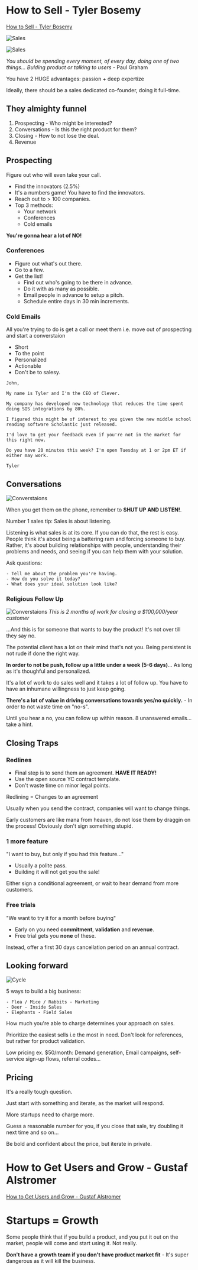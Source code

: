 # How to Sell - Tyler Bosemy

[How to Sell - Tyler Bosemy](https://www.youtube.com/watch?v=xZi4kTJG-LE)

![Sales](../pics/product/sales/sales_expectations.jpg)

![Sales](../pics/product/sales/sales_reality.jpg)

_You should be spending every moment, of every day, doing one of two things... Bulding product or talking to users_ - Paul Graham

You have 2 HUGE advantages: passion + deep expertize

Ideally, there should be a sales dedicated co-founder, doing it full-time.

## They almighty funnel

1. Prospecting - Who might be interested?
2. Conversations - Is this the right product for them?
3. Closing - How to not lose the deal.
4. Revenue

## Prospecting

Figure out who will even take your call.

-   Find the innovators (2.5%)
-   It's a numbers game! You have to find the innovators.
-   Reach out to > 100 companies.
-   Top 3 methods:
    -   Your network
    -   Conferences
    -   Cold emails

**You're gonna hear a lot of NO!**

### Conferences

-   Figure out what's out there.
-   Go to a few.
-   Get the list!
    -   Find out who's going to be there in advance.
    -   Do it with as many as possible.
    -   Email people in advance to setup a pitch.
    -   Schedule entire days in 30 min increments.

### Cold Emails

All you're trying to do is get a call or meet them i.e. move out of prospecting and start a converstaion

-   Short
-   To the point
-   Personalized
-   Actionable
-   Don't be to salesy.

```
John,

My name is Tyler and I'm the CEO of Clever.

My company has developed new technology that reduces the time spent doing SIS integrations by 80%.

I figured this might be of interest to you given the new middle school reading software Scholastic just released.

I'd love to get your feedback even if you're not in the market for this right now.

Do you have 20 minutes this week? I'm open Tuesday at 1 or 2pm ET if either may work.

Tyler
```

## Conversations

![Converstaions](../pics/product/sales/sales_conversations_phone.jpg)

When you get them on the phone, remember to **SHUT UP AND LISTEN!**.

Number 1 sales tip: Sales is about listening.

Listening is what sales is at its core. If you can do that, the rest is easy. People think it's about being a battering ram and forcing someone to buy. Rather, it's about building relationships with people, understanding their problems and needs, and seeing if you can help them with your solution.

Ask questions:

    - Tell me about the problem you're having.
    - How do you solve it today?
    - What does your ideal solution look like?

### Religious Follow Up

![Converstaions](../pics/product/sales/sales_follow_up.jpg)
_This is 2 months of work for closing a \$100,000/year customer_

...And this is for someone that wants to buy the product! It's not over till they say no.

The potential client has a lot on their mind that's not you. Being persistent is not rude if done the right way.

**In order to not be push, follow up a little under a week (5-6 days)**... As long as it's thoughful and personalized.

It's a lot of work to do sales well and it takes a lot of follow up. You have to have an inhumane willingness to just keep going.

**There's a lot of value in driving conversations towards yes/no quickly.** - In order to not waste time on "no-s".

Until you hear a no, you can follow up within reason. 8 unanswered emails... take a hint.

## Closing Traps

### Redlines

-   Final step is to send them an agreement. **HAVE IT READY!**
-   Use the open source YC contract template.
-   Don't waste time on minor legal points.

Redlining = Changes to an agreement

Usually when you send the contract, companies will want to change things.

Early customers are like mana from heaven, do not lose them by draggin on the process! Obviously don't sign something stupid.

### 1 more feature

"I want to buy, but only if you had this feature..."

-   Usually a polite pass.
-   Building it will not get you the sale!

Either sign a conditional agreement, or wait to hear demand from more customers.

### Free trials

"We want to try it for a month before buying"

-   Early on you need **commitment**, **validation** and **revenue**.
-   Free trial gets you **none** of these.

Instead, offer a first 30 days cancellation period on an annual contract.

## Looking forward

![Cycle](../pics/product/sales/sales_cycle.jpg)

5 ways to build a big business:

    - Flea / Mice / Rabbits - Marketing
    - Deer - Inside Sales
    - Elephants - Field Sales

How much you're able to charge determines your approach on sales.

Prioritize the easiest sells i.e the most in need. Don't look for references, but rather for product validation.

Low pricing ex. \$50/month: Demand generation, Email campaigns, self-service sign-up flows, referral codes...

## Pricing

It's a really tough question.

Just start with something and iterate, as the market will respond.

More startups need to charge more.

Guess a reasonable number for you, if you close that sale, try doubling it next time and so on...

Be bold and confident about the price, but iterate in private.

# How to Get Users and Grow - Gustaf Alstromer

[How to Get Users and Grow - Gustaf Alstromer](https://www.youtube.com/watch?v=T9ikpoF2GH0)

# Startups = Growth

Some people think that if you build a product, and you put it out on the market, people will come and start using it. Not really.

**Don't have a growth team if you don't have product market fit** - It's super dangerous as it will kill the business.
